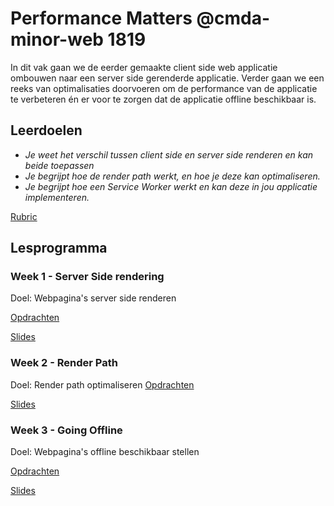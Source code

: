 # Performance Matters @cmda-minor-web 1819

In dit vak gaan we de eerder gemaakte client side web applicatie ombouwen naar een server side gerenderde applicatie. Verder gaan we een reeks van optimalisaties doorvoeren om de performance van de applicatie te verbeteren én er voor te zorgen dat de applicatie offline beschikbaar is.

## Leerdoelen
- _Je weet het verschil tussen client side en server side renderen en kan beide toepassen_
- _Je begrijpt hoe de render path werkt, en hoe je deze kan optimaliseren._
- _Je begrijpt hoe een Service Worker werkt en kan deze in jou applicatie implementeren._

[Rubric](...)

## Lesprogramma

### Week 1 - Server Side rendering

Doel: Webpagina's server side renderen

[Opdrachten](...)

[Slides](...)

### Week 2 - Render Path  

Doel: Render path optimaliseren
[Opdrachten](...)

[Slides](...)

### Week 3 - Going Offline 

Doel: Webpagina's offline beschikbaar stellen

[Opdrachten](...)

[Slides](...)


<!-- Add a link to your live demo in Github Pages 🌐-->

<!-- ☝️ replace this description with a description of your own work -->

<!-- Add a nice image here at the end of the week, showing off your shiny frontend 📸 -->

<!-- Maybe a table of contents here? 📚 -->

<!-- How about a section that describes how to install this project? 🤓 -->

<!-- ...but how does one use this project? What are its features 🤔 -->

<!-- What external data source is featured in your project and what are its properties 🌠 -->

<!-- Maybe a checklist of done stuff and stuff still on your wishlist? ✅ -->

<!-- How about a license here? 📜 (or is it a licence?) 🤷 -->
